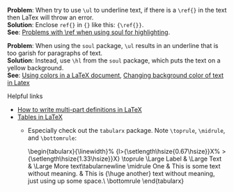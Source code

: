 
**Problem**: When try to use `\ul` to underline text, if there is a `\ref{}` in the text then LaTex will throw an error.  
**Solution**: Enclose `ref{}` in `{}` like this: `{\ref{}}`.  
**See**: [Problems with \ref when using soul for highlighting](https://tex.stackexchange.com/questions/23307/problems-with-ref-when-using-soul-for-highlighting).

**Problem**: When using the `soul` package, `\ul` results in an underline that is too garish for paragraphs of text.  
**Solution**: Instead, use `\hl` from the `soul` package, which puts the text on a yellow background.  
**See**: [Using colors in a LaTeX document](https://texblog.org/2015/05/20/using-colors-in-a-latex-document/), [Changing background color of text in Latex](https://tex.stackexchange.com/questions/136742/changing-background-color-of-text-in-latex)


Helpful links

- [How to write multi-part definitions in LaTeX](https://www.johndcook.com/blog/2009/09/14/latex-multi-part-definitions/)
- [Tables in LaTeX](https://robjhyndman.com/hyndsight/tables-in-latex/)
    - Especially check out the `tabularx` package. Note `\toprule`, `\midrule`, and `\bottomrule`:
        
        \begin{tabularx}{\linewidth}%            {l>{\setlength\hsize{0.67\hsize}}X%
              >{\setlength\hsize{1.33\hsize}}X}
        \toprule
        \Large Label & \Large Text
            & \Large More text\tabularnewline
        \midrule
        One & This is some text without meaning.
            & This is {\huge another} text without meaning,
              just using up some space.\\
        \bottomrule
        \end{tabularx}
        
